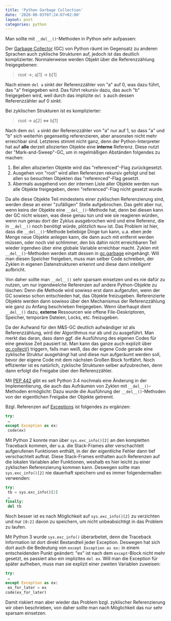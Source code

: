 ```yaml
---
title: 'Python Garbage Collection'
date: '2020-08-03T07:24:07+02:00'
layout: post
categories: python
---
```


Man sollte mit `__del__()`-Methoden in Python sehr aufpassen:

Der [Garbage Collector](https://docs.python.org/3/library/gc.html) (GC) von Python räumt im Gegensatz zu anderen Sprachen auch zyklische Strukturen auf, jedoch ist das deutlich komplizierter.
Normalerweise werden Objekt über die Referenzzählung freigegebenen:

> root ->; a[1] -> b[1]

Nach einem `del a` sinkt der Referenzzähler von "a" auf 0, was dazu führt, das "a" freigegeben wird. Das führt rekursiv dazu, das auch "b" freigegeben wird, weil durch das implizite `del b` auch dessen Referenzzähler auf 0 sinkt.

Bei zyklischen Strukturen ist es komplizierter:

> root -> a[2] <=> b[1]

Nach dem `del a` sinkt der Referenzzähler von "a" nur auf 1, so dass "a" und "b" sich weiterhin gegenseitig referenzieren, aber ansonsten nicht mehr erreichbar sind.
Letzteres stimmt nicht ganz, denn der Python-Interpreter hat auf **alle** derzeit allozierten Objekte eine **interne** Referenz.
Diese nutzt der "Mark-and-Sweep"-GC, um in regelmäßigen Abständen folgendes zu machen:

1. Bei allen allozierten Objekte wird das "referenced"-Flag zurückgesetzt.
2. Ausgehen von "root" wird allen Referenzen rekursiv gefolgt und bei allen so besuchten Objekten das "referenced"-Flag gesetzt.
3. Abermals ausgehend von der internen Liste aller Objekte werden nun alle Objekte freigegeben, deren "referenced"-Flag nicht gesetzt wurde.

Da alle diese Objekte Teil mindestens einer zyklischen Referenzierung sind, werden diese an einer "zufälligen" Stelle aufgebrochen.
Das geht aber nur, wenn keins der Objekte eine `__del__()`-Methode hat, denn bei diesen kann der GC nicht wissen, was diese genau tun und wie sie reagieren würden, wenn nun genau dort der Zyklus ausgebrochen wird und eine Referenz, die in `__del__()` noch benötigt würde, plötzlich `None` ist.
Das Problem ist hier, dass die `__del__()`-Methode beliebige Dinge tun kann, u.a. eben jede Menge neue Objekte anlegen kann, die dann auch mit entfernt werden müssen, oder noch viel schlimmer, den bis dahin nicht erreichbaren Teil wieder irgendwo über eine globale Variable erreichbar macht.
Zyklen mit `__del__()`-Methoden werden statt dessen in [gc.garbage](https://docs.python.org/3/library/gc.html#gc.garbage) eingehängt.
Will man diesen Speicher freigeben, muss man selber Code schreiben, der Zyklen in eigenen Datenstrukturen erkennt und diese dann _intelligent_ aufbricht.

Von daher sollte man `__del__()` sehr sparsam einsetzen und es nie dafür zu nutzen, um nur irgendwelche Referenzen auf andere Python-Objekte zu löschen:
Denn die Methode wird sowieso erst dann aufgerufen, wenn der GC sowieso schon entschieden hat, das Objekte freizugeben.
Referenzierte Objekte werden dann sowieso über den Mechanismus der Referenzzählung wie ganz zu Anfang beschrieben freigegeben.
Wenn überhaupt dient `__del__()` dazu, **externe** Ressourcen wie offene File-Deskriptoren, Speicher, temporäre Dateien, Locks, etc. freizugeben.

Da der Aufwand für den M&S-GC deutlich aufwändiger ist als Referenzzählung, wird der Algorithmus nur ab und zu ausgeführt.
Man merkt das daran, dass dann ggf. die Ausführung des eigenen Codes für eine gewisse Zeit pausiert ist.
Man kann das ganze auch explizit über [gc.collect()](https://docs.python.org/3/library/gc.html#gc.collect) triggern, falls man weiß, das der eigene Code gerade eine zyklische Struktur ausgehängt hat und diese nun aufgeräumt werden soll, bevor der eigene Code mit dem nächsten Großen Block fortfährt.
Noch effizienter ist es natürlich, zyklische Strukturen selber aufzubrechen, denn dann erfolgt die Freigabe über den Referenzzähler.

Mit [PEP 442](https://www.python.org/dev/peps/pep-0442/) gibt es seit Python 3.4 nochmals eine Änderung in der Implementierung, die auch das Aufräumen von Zyklen mit `__del__()`-Methoden ermöglicht:
Dazu wurde die Ausführung der `__del__()`-Methoden von der eigentlichen Freigabe der Objekte getrennt.

Bzgl. Referenzen auf [Exceptions](https://docs.python.org/3/reference/compound_stmts.html#the-try-statement) ist folgendes zu ergänzen:
```python
try:
 …
except Exception as ex:
 code(ex)
```

Mit Python 2 konnte man über `sys.exc_info()[2]` an den kompletten Traceback kommen, der u.a. die Stack-Frames aller verschachtelt aufgerufenen Funktionen enthält, in der der eigentliche Fehler dann tief verschachtelt auftrat.
Diese Stack-Frames enthalten auch Referenzen auf die lokalen Variablen aller Funktionen, weshalb es hier leicht zu einer zyklischen Referenzierung kommen kann.
Deswegen sollte man `sys.exc_info()[2]` nie dauerhaft speichern und es immer folgendermaßen verwenden:
```python
try:
 tb = sys.exc_info()[2]
 …
finally:
 del tb
```

Noch besser ist es nach Möglichkeit auf `sys.exc_info()[2]` zu verzichten und nur `[0:2]` davon zu speichern, um nicht unbeabsichtigt in das Problem zu laufen.

Mit Python 3 wurde `sys.exc_info()` überarbeitet, denn die Traceback Information ist dort direkt Bestandteil jeder Exception.
Deswegen hat sich dort auch die Bedeutung von `except Exception as ex:` in einem entscheidenden Punkt geändert:
"ex" ist nach dem `except`-Block nicht mehr gesetzt, es passiert also ein implizites `del ex`.
Will man die Exception für später aufheben, muss man sie explizit einer zweiten Variablen zuweisen:
```python
try:
 …
except Exception as ex:
 ex_for_later = ex
code(ex_for_later)
```

Damit riskiert man aber wieder das Problem bzgl. zyklischer Referenzierung wir oben beschrieben, von daher sollte man nach Möglichkeit das nur sehr sparsam einsetzen.
